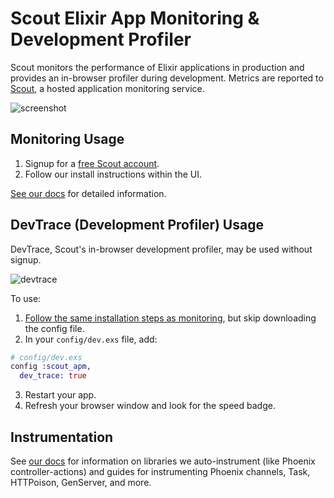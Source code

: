 # Scout Elixir App Monitoring & Development Profiler

Scout monitors the performance of Elixir applications in production and provides an in-browser profiler during development. Metrics are
reported to [Scout](https://scoutapp.com), a hosted application monitoring service.

![screenshot](https://s3-us-west-1.amazonaws.com/scout-blog/elixir_screenshot.png)

## Monitoring Usage

1. Signup for a [free Scout account](https://scoutapp.com/info/pricing).
2. Follow our install instructions within the UI.

[See our docs](http://help.apm.scoutapp.com/#elixir-agent) for detailed information.

## DevTrace (Development Profiler) Usage

DevTrace, Scout's in-browser development profiler, may be used without signup.

![devtrace](http://help.apm.scoutapp.com/images/devtrace.png)

To use:

1. [Follow the same installation steps as monitoring](http://help.apm.scoutapp.com/#elixir-install), but skip downloading the config file.
2. In your `config/dev.exs` file, add:
```elixir
# config/dev.exs
config :scout_apm,
  dev_trace: true
```
3. Restart your app.
4. Refresh your browser window and look for the speed badge.

## Instrumentation

See [our docs](http://help.apm.scoutapp.com/#elixir-instrumented-libaries) for information on libraries we auto-instrument (like Phoenix controller-actions) and guides for instrumenting Phoenix channels, Task, HTTPoison, GenServer, and more.
